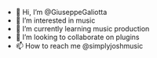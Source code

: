 - 👋 Hi, I’m @GiuseppeGaliotta
- 👀 I’m interested in music
- 🌱 I’m currently learning music production
- 💞️ I’m looking to collaborate on plugins
- 📫 How to reach me @simplyjoshmusic

<!---
GiuseppeGaliotta/GiuseppeGaliotta is a ✨ special ✨ repository because its `README.md` (this file) appears on your GitHub profile.
You can click the Preview link to take a look at your changes.
--->
